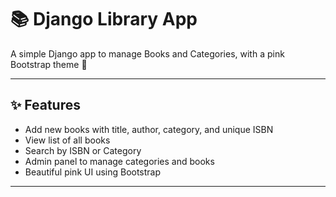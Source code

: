 # 📚 Django Library App

A simple Django app to manage Books and Categories, with a pink Bootstrap theme 💖

---

## ✨ Features

- Add new books with title, author, category, and unique ISBN
- View list of all books
- Search by ISBN or Category
- Admin panel to manage categories and books
- Beautiful pink UI using Bootstrap

---

